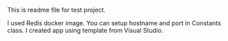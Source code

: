 This is readme file for test project.

I used Redis docker image. You can setup hostname and port in Constants class.
I created app using template from Visual Studio.
